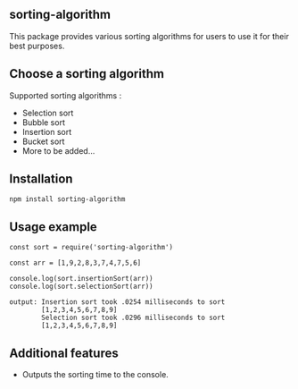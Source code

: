 ## sorting-algorithm
This package provides various sorting algorithms for users to use it for their best purposes.

## Choose a sorting algorithm 
Supported sorting algorithms :  
- Selection sort
- Bubble sort
- Insertion sort
- Bucket sort
- More to be added...

## Installation
``` 
npm install sorting-algorithm
```

## Usage example
```
const sort = require('sorting-algorithm')

const arr = [1,9,2,8,3,7,4,7,5,6]

console.log(sort.insertionSort(arr))
console.log(sort.selectionSort(arr))

output: Insertion sort took .0254 milliseconds to sort
        [1,2,3,4,5,6,7,8,9]
        Selection sort took .0296 milliseconds to sort
        [1,2,3,4,5,6,7,8,9]
```

## Additional features
+ Outputs the sorting time to the console. 